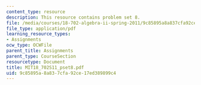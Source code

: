 ```yaml
---
content_type: resource
description: This resource contains problem set 8.
file: /media/courses/18-702-algebra-ii-spring-2011/9c85895a8a837cfa92ce17ed389899c4_MIT18_702S11_pset8.pdf
file_type: application/pdf
learning_resource_types:
- Assignments
ocw_type: OCWFile
parent_title: Assignments
parent_type: CourseSection
resourcetype: Document
title: MIT18_702S11_pset8.pdf
uid: 9c85895a-8a83-7cfa-92ce-17ed389899c4
---
```

